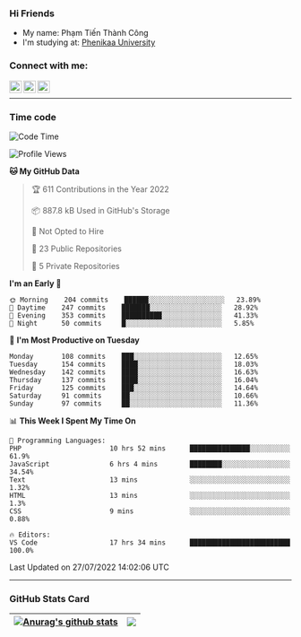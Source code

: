 ### Hi Friends

- My name: Phạm Tiến Thành Công
- I'm studying at: [Phenikaa University]


### Connect with me:
[<img align="left" alt="PhamTienThanhCong | Facebook" width="22px" src="https://upload.wikimedia.org/wikipedia/commons/thumb/1/16/Facebook-icon-1.png/640px-Facebook-icon-1.png" />][facebook]
[<img align="left" alt="PhamTienThanhCong | Zalo" width="22px" src="https://www.anphatpc.com.vn/template/anphat_2020v2/images/icon-zalo.jpg" />][zalo]
[<img align="left" alt="PhamTienThanhCong | LinkedIn" width="22px" src="https://cdn3.iconfinder.com/data/icons/inficons/512/linkedin.png" />][linkedin]

<br />

---

### Time code

<!--START_SECTION:waka-->
![Code Time](http://img.shields.io/badge/Code%20Time-486%20hrs%2023%20mins-blue)

![Profile Views](http://img.shields.io/badge/Profile%20Views-0-blue)

**🐱 My GitHub Data** 

> 🏆 611 Contributions in the Year 2022
 > 
> 📦 887.8 kB Used in GitHub's Storage 
 > 
> 🚫 Not Opted to Hire
 > 
> 📜 23 Public Repositories 
 > 
> 🔑 5 Private Repositories  
 > 
**I'm an Early 🐤** 

```text
🌞 Morning    204 commits    ██████░░░░░░░░░░░░░░░░░░░   23.89% 
🌆 Daytime    247 commits    ███████░░░░░░░░░░░░░░░░░░   28.92% 
🌃 Evening    353 commits    ██████████░░░░░░░░░░░░░░░   41.33% 
🌙 Night      50 commits     █░░░░░░░░░░░░░░░░░░░░░░░░   5.85%

```
📅 **I'm Most Productive on Tuesday** 

```text
Monday       108 commits    ███░░░░░░░░░░░░░░░░░░░░░░   12.65% 
Tuesday      154 commits    ████░░░░░░░░░░░░░░░░░░░░░   18.03% 
Wednesday    142 commits    ████░░░░░░░░░░░░░░░░░░░░░   16.63% 
Thursday     137 commits    ████░░░░░░░░░░░░░░░░░░░░░   16.04% 
Friday       125 commits    ███░░░░░░░░░░░░░░░░░░░░░░   14.64% 
Saturday     91 commits     ██░░░░░░░░░░░░░░░░░░░░░░░   10.66% 
Sunday       97 commits     ██░░░░░░░░░░░░░░░░░░░░░░░   11.36%

```


📊 **This Week I Spent My Time On** 

```text
💬 Programming Languages: 
PHP                      10 hrs 52 mins      ███████████████░░░░░░░░░░   61.9% 
JavaScript               6 hrs 4 mins        ████████░░░░░░░░░░░░░░░░░   34.54% 
Text                     13 mins             ░░░░░░░░░░░░░░░░░░░░░░░░░   1.32% 
HTML                     13 mins             ░░░░░░░░░░░░░░░░░░░░░░░░░   1.3% 
CSS                      9 mins              ░░░░░░░░░░░░░░░░░░░░░░░░░   0.88%

🔥 Editors: 
VS Code                  17 hrs 34 mins      █████████████████████████   100.0%

```


 Last Updated on 27/07/2022 14:02:06 UTC
<!--END_SECTION:waka-->

---

### GitHub Stats Card

| <a href="https://github.com/phamtienthanhcong"><img align="center" src="https://github-readme-stats.vercel.app/api?username=PhamTienThanhCong&show_icons=true&include_all_commits=true&theme=buefy&hide_border=true&theme=ocean_dark" alt="Anurag's github stats" /></a> | <a href="https://github.com/phamtienthanhcong"><img align="center" src="https://github-readme-stats.vercel.app/api/top-langs/?username=PhamTienThanhCong&layout=compact&theme=buefy&hide_border=true&theme=ocean_dark" /></a> |
| ------------- | ------------- |

[Phenikaa University]: https://phenikaa-uni.edu.vn/vi
[facebook]: https://www.facebook.com/phamtienthanhcong
[linkedin]: https://linkedin.com/in/phamtienthanhcong
[zalo]: https://zalo.me/0396396332
[tiktok]: https://www.tiktok.com/@phamtienthanhcong
[web]: https://github.com/PhamTienThanhCong/web_dev
[min project]: https://github.com/PhamTienThanhCong/Project-Of-Web
[c and cpp]: https://github.com/PhamTienThanhCong/Code_C_and_Cpro
[python]: https://github.com/PhamTienThanhCong/Python_beginer

